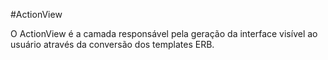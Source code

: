 #ActionView

O ActionView é a camada responsável pela geração da interface visível ao usuário através da conversão dos templates ERB.
